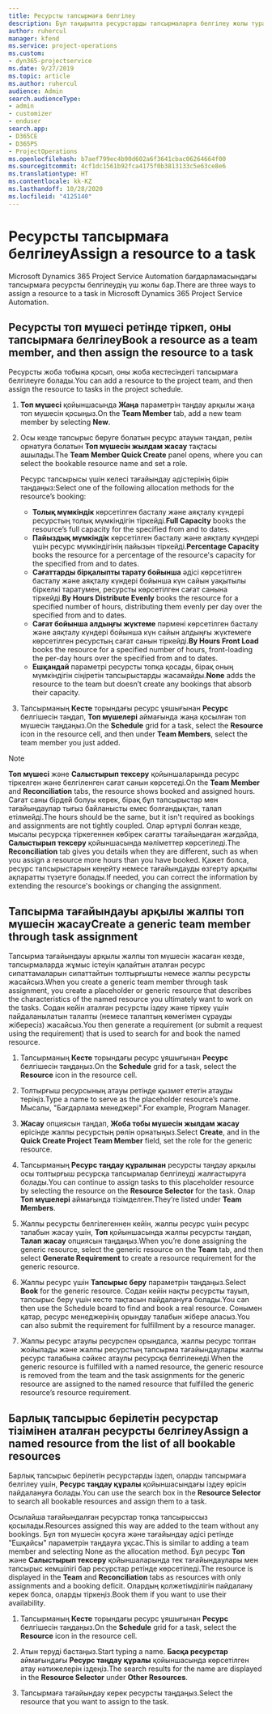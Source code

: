 ```yaml
---
title: Ресурсты тапсырмаға белгілеу
description: Бұл тақырыпта ресурстарды тапсырмаларға белгілеу жолы туралы ақпарат берілген.
author: ruhercul
manager: kfend
ms.service: project-operations
ms.custom:
- dyn365-projectservice
ms.date: 9/27/2019
ms.topic: article
ms.author: ruhercul
audience: Admin
search.audienceType:
- admin
- customizer
- enduser
search.app:
- D365CE
- D365PS
- ProjectOperations
ms.openlocfilehash: b7aef799ec4b90d602a6f3641cbac06264664f00
ms.sourcegitcommit: 4cf1dc1561b92fca4175f0b3813133c5e63ce8e6
ms.translationtype: HT
ms.contentlocale: kk-KZ
ms.lasthandoff: 10/28/2020
ms.locfileid: "4125140"
---
```

# <a name="assign-a-resource-to-a-task"></a><span data-ttu-id="f325a-103">Ресурсты тапсырмаға белгілеу</span><span class="sxs-lookup"><span data-stu-id="f325a-103">Assign a resource to a task</span></span>

<span data-ttu-id="f325a-104">Microsoft Dynamics 365 Project Service Automation бағдарламасындағы тапсырмаға ресурсты белгілеудің үш жолы бар.</span><span class="sxs-lookup"><span data-stu-id="f325a-104">There are three ways to assign a resource to a task in Microsoft Dynamics 365 Project Service Automation.</span></span>

## <a name="book-a-resource-as-a-team-member-and-then-assign-the-resource-to-a-task"></a><span data-ttu-id="f325a-105">Ресурсты топ мүшесі ретінде тіркеп, оны тапсырмаға белгілеу</span><span class="sxs-lookup"><span data-stu-id="f325a-105">Book a resource as a team member, and then assign the resource to a task</span></span>

<span data-ttu-id="f325a-106">Ресурсты жоба тобына қосып, оны жоба кестесіндегі тапсырмаға белгілеуге болады.</span><span class="sxs-lookup"><span data-stu-id="f325a-106">You can add a resource to the project team, and then assign the resource to tasks in the project schedule.</span></span>

1. <span data-ttu-id="f325a-107">**Топ мүшесі** қойыншасында **Жаңа** параметрін таңдау арқылы жаңа топ мүшесін қосыңыз.</span><span class="sxs-lookup"><span data-stu-id="f325a-107">On the **Team Member** tab, add a new team member by selecting **New**.</span></span> 

2. <span data-ttu-id="f325a-108">Осы кезде тапсырыс беруге болатын ресурс атауын таңдап, рөлін орнатуға болатын **Топ мүшесін жылдам жасау** тақтасы ашылады.</span><span class="sxs-lookup"><span data-stu-id="f325a-108">The **Team Member Quick Create** panel opens, where you can select the bookable resource name and set a role.</span></span> 

    <span data-ttu-id="f325a-109">Ресурс тапсырысы үшін келесі тағайындау әдістерінің бірін таңдаңыз:</span><span class="sxs-lookup"><span data-stu-id="f325a-109">Select one of the following allocation methods for the resource’s booking:</span></span>

    - <span data-ttu-id="f325a-110">**Толық мүмкіндік** көрсетілген басталу және аяқталу күндері ресурстың толық мүмкіндігін тіркейді.</span><span class="sxs-lookup"><span data-stu-id="f325a-110">**Full Capacity** books the resource’s full capacity for the specified from and to dates.</span></span>
    - <span data-ttu-id="f325a-111">**Пайыздық мүмкіндік** көрсетілген басталу және аяқталу күндері үшін ресурс мүмкіндігінің пайызын тіркейді.</span><span class="sxs-lookup"><span data-stu-id="f325a-111">**Percentage Capacity** books the resource for a percentage of the resource's capacity for the specified from and to dates.</span></span>
    - <span data-ttu-id="f325a-112">**Сағаттарды бірқалыпты тарату бойынша** әдісі көрсетілген басталу және аяқталу күндері бойынша күн сайын уақытылы біркелкі таратумен, ресурсты көрсетілген сағат санына тіркейді.</span><span class="sxs-lookup"><span data-stu-id="f325a-112">**By Hours Distribute Evenly** books the resource for a specified number of hours, distributing them evenly per day over the specified from and to dates.</span></span>
    - <span data-ttu-id="f325a-113">**Сағат бойынша алдыңғы жүктеме** пәрмені көрсетілген басталу және аяқталу күндері бойынша күн сайын алдыңғы жүктемеге көрсетілген ресурстың сағат санын тіркейді.</span><span class="sxs-lookup"><span data-stu-id="f325a-113">**By Hours Front Load** books the resource for a specified number of hours, front-loading the per-day hours over the specified from and to dates.</span></span>
    - <span data-ttu-id="f325a-114">**Ешқандай** параметрі ресурсты топқа қосады, бірақ оның мүмкіндігін сіңіретін тапсырыстарды жасамайды.</span><span class="sxs-lookup"><span data-stu-id="f325a-114">**None** adds the resource to the team but doesn’t create any bookings that absorb their capacity.</span></span>

3. <span data-ttu-id="f325a-115">Тапсырманың **Кесте** торындағы ресурс ұяшығынан **Ресурс** белгішесін таңдап, **Топ мүшелері** аймағында жаңа қосылған топ мүшесін таңдаңыз.</span><span class="sxs-lookup"><span data-stu-id="f325a-115">On the **Schedule** grid for a task, select the **Resource** icon in the resource cell, and then under **Team Members**, select the team member you just added.</span></span> 

> [!NOTE]
> <span data-ttu-id="f325a-116">**Топ мүшесі** және **Салыстырып тексеру** қойыншаларында ресурс тіркелген және белгіленген сағат санын көрсетеді.</span><span class="sxs-lookup"><span data-stu-id="f325a-116">On the **Team Member** and **Reconciliation** tabs, the resource shows booked and assigned hours.</span></span> <span data-ttu-id="f325a-117">Сағат саны бірдей болуы керек, бірақ бұл тапсырыстар мен тағайындаулар тығыз байланысты емес болғандықтан, талап етілмейді.</span><span class="sxs-lookup"><span data-stu-id="f325a-117">The hours should be the same, but it isn't required as bookings and assignments are not tightly coupled.</span></span> <span data-ttu-id="f325a-118">Олар әртүрлі болған кезде, мысалы ресурсқа тіркегеннен көбірек сағатты тағайындаған жағдайда, **Салыстырып тексеру** қойыншасында мәліметтер көрсетіледі.</span><span class="sxs-lookup"><span data-stu-id="f325a-118">The **Reconciliation** tab gives you details when they are different, such as when you assign a resource more hours than you have booked.</span></span> <span data-ttu-id="f325a-119">Қажет болса, ресурс тапсырыстарын кеңейту немесе тағайындауды өзгерту арқылы ақпаратты түзетуге болады.</span><span class="sxs-lookup"><span data-stu-id="f325a-119">If needed, you can correct the information by extending the resource's bookings or changing the assignment.</span></span>

## <a name="create-a-generic-team-member-through-task-assignment"></a><span data-ttu-id="f325a-120">Тапсырма тағайындауы арқылы жалпы топ мүшесін жасау</span><span class="sxs-lookup"><span data-stu-id="f325a-120">Create a generic team member through task assignment</span></span>

<span data-ttu-id="f325a-121">Тапсырма тағайындауы арқылы жалпы топ мүшесін жасаған кезде, тапсырмаларда жұмыс істеуін қалайтын аталған ресурс сипаттамаларын сипаттайтын толтырғышты немесе жалпы ресурсты жасайсыз.</span><span class="sxs-lookup"><span data-stu-id="f325a-121">When you create a generic team member through task assignment, you create a placeholder or generic resource that describes the characteristics of the named resource you ultimately want to work on the tasks.</span></span> <span data-ttu-id="f325a-122">Содан кейін аталған ресурсты іздеу және тіркеу үшін пайдаланылатын талапты (немесе талаптың көмегімен сұрауды жібересіз) жасайсыз.</span><span class="sxs-lookup"><span data-stu-id="f325a-122">You then generate a requirement (or submit a request using the requirement) that is used to search for and book the named resource.</span></span>

1. <span data-ttu-id="f325a-123">Тапсырманың **Кесте** торындағы ресурс ұяшығынан **Ресурс** белгішесін таңдаңыз.</span><span class="sxs-lookup"><span data-stu-id="f325a-123">On the **Schedule** grid for a task, select the **Resource** icon in the resource cell.</span></span>

2. <span data-ttu-id="f325a-124">Толтырғыш ресурсының атауы ретінде қызмет ететін атауды теріңіз.</span><span class="sxs-lookup"><span data-stu-id="f325a-124">Type a name to serve as the placeholder resource’s name.</span></span> <span data-ttu-id="f325a-125">Мысалы, "Бағдарлама менеджері".</span><span class="sxs-lookup"><span data-stu-id="f325a-125">For example, Program Manager.</span></span>

3. <span data-ttu-id="f325a-126">**Жасау** опциясын таңдап, **Жоба тобы мүшесін жылдам жасау** өрісінде жалпы ресурстың рөлін орнатыңыз.</span><span class="sxs-lookup"><span data-stu-id="f325a-126">Select **Create**, and in the **Quick Create Project Team Member** field, set the role for the generic resource.</span></span>

4. <span data-ttu-id="f325a-127">Тапсырманың **Ресурс таңдау құралынан** ресурсты таңдау арқылы осы толтырғыш ресурсқа тапсырмалар белгілеуді жалғастыруға болады.</span><span class="sxs-lookup"><span data-stu-id="f325a-127">You can continue to assign tasks to this placeholder resource by selecting the resource on the **Resource Selector** for the task.</span></span> <span data-ttu-id="f325a-128">Олар **Топ мүшелері** аймағында тізімделген.</span><span class="sxs-lookup"><span data-stu-id="f325a-128">They’re listed under **Team Members**.</span></span>

5. <span data-ttu-id="f325a-129">Жалпы ресурсты белгілегеннен кейін, жалпы ресурс үшін ресурс талабын жасау үшін, **Топ** қойыншасында жалпы ресурсты таңдап, **Талап жасау** опциясын таңдаңыз.</span><span class="sxs-lookup"><span data-stu-id="f325a-129">When you’re done assigning the generic resource, select the generic resource on the **Team** tab, and then select **Generate Requirement** to create a resource requirement for the generic resource.</span></span>

6. <span data-ttu-id="f325a-130">Жалпы ресурс үшін **Тапсырыс беру** параметрін таңдаңыз.</span><span class="sxs-lookup"><span data-stu-id="f325a-130">Select **Book** for the generic resource.</span></span> <span data-ttu-id="f325a-131">Содан кейін нақты ресурсты тауып, тапсырыс беру үшін кесте тақтасын пайдалануға болады.</span><span class="sxs-lookup"><span data-stu-id="f325a-131">You can then use the Schedule board to find and book a real resource.</span></span> <span data-ttu-id="f325a-132">Сонымен қатар, ресурс менеджерінің орындау талабын жібере аласыз.</span><span class="sxs-lookup"><span data-stu-id="f325a-132">You can also submit the requirement for fulfillment by a resource manager.</span></span>

7. <span data-ttu-id="f325a-133">Жалпы ресурс атаулы ресурспен орындалса, жалпы ресурс топтан жойылады және жалпы ресурстың тапсырма тағайындаулары жалпы ресурс талабына сәйкес атаулы ресурсқа белгіленеді.</span><span class="sxs-lookup"><span data-stu-id="f325a-133">When the generic resource is fulfilled with a named resource, the generic resource is removed from the team and the task assignments for the generic resource are assigned to the named resource that fulfilled the generic resource’s resource requirement.</span></span>

## <a name="assign-a-named-resource-from-the-list-of-all-bookable-resources"></a><span data-ttu-id="f325a-134">Барлық тапсырыс берілетін ресурстар тізімінен аталған ресурсты белгілеу</span><span class="sxs-lookup"><span data-stu-id="f325a-134">Assign a named resource from the list of all bookable resources</span></span>

<span data-ttu-id="f325a-135">Барлық тапсырыс берілетін ресурстарды іздеп, оларды тапсырмаға белгілеу үшін, **Ресурс таңдау құралы** қойыншасындағы іздеу өрісін пайдалануға болады.</span><span class="sxs-lookup"><span data-stu-id="f325a-135">You can use the search box in the **Resource Selector** to search all bookable resources and assign them to a task.</span></span>

<span data-ttu-id="f325a-136">Осылайша тағайындалған ресурстар топқа тапсырыссыз қосылады.</span><span class="sxs-lookup"><span data-stu-id="f325a-136">Resources assigned this way are added to the team without any bookings.</span></span> <span data-ttu-id="f325a-137">Бұл топ мүшесін қосуға және тағайындау әдісі ретінде "Ешқайсы" параметрін таңдауға ұқсас.</span><span class="sxs-lookup"><span data-stu-id="f325a-137">This is similar to adding a team member and selecting None as the allocation method.</span></span> <span data-ttu-id="f325a-138">Бұл ресурс **Топ** және **Салыстырып тексеру** қойыншаларында тек тағайындаулары мен тапсырыс кемшілігі бар ресурстар ретінде көрсетіледі.</span><span class="sxs-lookup"><span data-stu-id="f325a-138">The resource is displayed in the **Team** and **Reconciliation** tabs as resources with only assignments and a booking deficit.</span></span> <span data-ttu-id="f325a-139">Олардың қолжетімділігін пайдалану керек болса, оларды тіркеңіз.</span><span class="sxs-lookup"><span data-stu-id="f325a-139">Book them if you want to use their availability.</span></span>

1. <span data-ttu-id="f325a-140">Тапсырманың **Кесте** торындағы ресурс ұяшығынан **Ресурс** белгішесін таңдаңыз.</span><span class="sxs-lookup"><span data-stu-id="f325a-140">On the **Schedule** grid for a task, select the **Resource** icon in the resource cell.</span></span>

2. <span data-ttu-id="f325a-141">Атын теруді бастаңыз.</span><span class="sxs-lookup"><span data-stu-id="f325a-141">Start typing a name.</span></span> <span data-ttu-id="f325a-142">**Басқа ресурстар** аймағындағы **Ресурс таңдау құралы** қойыншасында көрсетілген атау нәтижелерін іздеңіз.</span><span class="sxs-lookup"><span data-stu-id="f325a-142">The search results for the name are displayed in the **Resource Selector** under **Other Resources**.</span></span>

3. <span data-ttu-id="f325a-143">Тапсырмаға тағайындау керек ресурсты таңдаңыз.</span><span class="sxs-lookup"><span data-stu-id="f325a-143">Select the resource that you want to assign to the task.</span></span>

